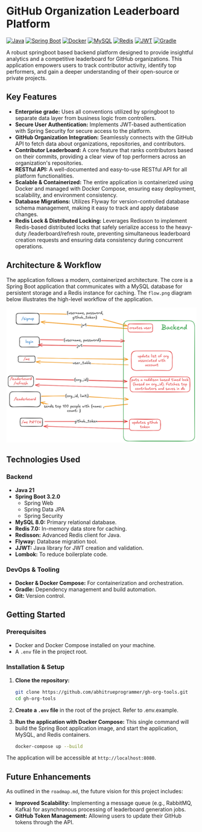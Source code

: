 # GitHub Organization Leaderboard Platform

[![Java](https://img.shields.io/badge/Java-21-blue.svg)](https://www.java.com)
[![Spring Boot](https://img.shields.io/badge/Spring%20Boot-3.2.0-brightgreen.svg)](https://spring.io/projects/spring-boot)
[![Docker](https://img.shields.io/badge/Docker-blue.svg)](https://www.docker.com/)
[![MySQL](https://img.shields.io/badge/MySQL-8.0-orange.svg)](https://www.mysql.com/)
[![Redis](https://img.shields.io/badge/Redis-7.0-red.svg)](https://redis.io/)
[![JWT](https://img.shields.io/badge/JWT-Auth-black.svg)](https://jwt.io/)
[![Gradle](https://img.shields.io/badge/Gradle-8.5-blue.svg)](https://gradle.org/)

A robust springboot based backend platform designed to provide insightful analytics and a competitive leaderboard for GitHub organizations. This application empowers users to track contributor activity, identify top performers, and gain a deeper understanding of their open-source or private projects.

## Key Features

- **Enterprise grade:** Uses all conventions utilized by springboot to separate data layer from business logic from controllers.
- **Secure User Authentication:** Implements JWT-based authentication with Spring Security for secure access to the platform.
- **GitHub Organization Integration:** Seamlessly connects with the GitHub API to fetch data about organizations, repositories, and contributors.
- **Contributor Leaderboard:** A core feature that ranks contributors based on their commits, providing a clear view of top performers across an organization's repositories.
- **RESTful API:** A well-documented and easy-to-use RESTful API for all platform functionalities.
- **Scalable & Containerized:** The entire application is containerized using Docker and managed with Docker Compose, ensuring easy deployment, scalability, and environment consistency.
- **Database Migrations:** Utilizes Flyway for version-controlled database schema management, making it easy to track and apply database changes.
- **Redis Lock & Distributed Locking:** Leverages Redisson to implement Redis-based distributed locks that safely serialize access to the heavy-duty /leaderboard/refresh route, preventing simultaneous leaderboard creation requests and ensuring data consistency during concurrent operations.

## Architecture & Workflow

The application follows a modern, containerized architecture. The core is a Spring Boot application that communicates with a MySQL database for persistent storage and a Redis instance for caching. The `flow.png` diagram below illustrates the high-level workflow of the application.

![Application Flow](flow.png)

## Technologies Used

### Backend

- **Java 21**
- **Spring Boot 3.2.0**
  - Spring Web
  - Spring Data JPA
  - Spring Security
- **MySQL 8.0:** Primary relational database.
- **Redis 7.0:** In-memory data store for caching.
- **Redisson:** Advanced Redis client for Java.
- **Flyway:** Database migration tool.
- **JJWT:** Java library for JWT creation and validation.
- **Lombok:** To reduce boilerplate code.

### DevOps & Tooling

- **Docker & Docker Compose:** For containerization and orchestration.
- **Gradle:** Dependency management and build automation.
- **Git:** Version control.

## Getting Started

### Prerequisites

- Docker and Docker Compose installed on your machine.
- A `.env` file in the project root.

### Installation & Setup

1.  **Clone the repository:**

    ```bash
    git clone https://github.com/abhitrueprogrammer/gh-org-tools.git
    cd gh-org-tools
    ```

2.  **Create a `.env` file** in the root of the project. Refer to .env.example.

3.  **Run the application with Docker Compose:**
    This single command will build the Spring Boot application image, and start the application, MySQL, and Redis containers.
    ```bash
    docker-compose up --build
    ```

The application will be accessible at `http://localhost:8080`.

## Future Enhancements

As outlined in the `roadmap.md`, the future vision for this project includes:

- **Improved Scalability:** Implementing a message queue (e.g., RabbitMQ, Kafka) for asynchronous processing of leaderboard generation jobs.
- **GitHub Token Management:** Allowing users to update their GitHub tokens through the API.
